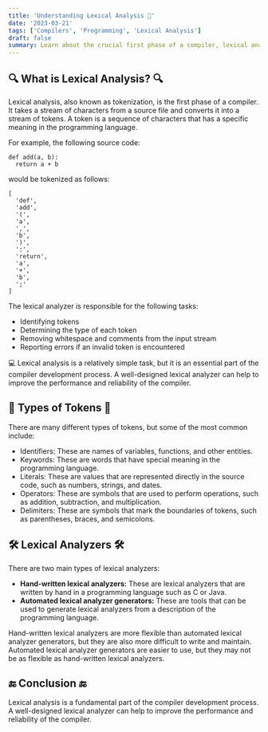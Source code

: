```yaml
---
title: 'Understanding Lexical Analysis 🤖'
date: '2023-03-21'
tags: ['Compilers', 'Programming', 'Lexical Analysis']
draft: false
summary: Learn about the crucial first phase of a compiler, lexical analysis, and how it converts a stream of characters into a stream of tokens.
---
```


## 🔍 What is Lexical Analysis? 🔍

Lexical analysis, also known as tokenization, is the first phase of a compiler. It takes a stream of characters from a source file and converts it into a stream of tokens. A token is a sequence of characters that has a specific meaning in the programming language.

For example, the following source code:

```
def add(a, b):
  return a + b
```

would be tokenized as follows:

```
[
  'def',
  'add',
  '(',
  'a',
  ',',
  'b',
  ')',
  ':',
  'return',
  'a',
  '+',
  'b',
  ';'
]
```

The lexical analyzer is responsible for the following tasks:

* Identifying tokens
* Determining the type of each token
* Removing whitespace and comments from the input stream
* Reporting errors if an invalid token is encountered

💻 Lexical analysis is a relatively simple task, but it is an essential part of the compiler development process. A well-designed lexical analyzer can help to improve the performance and reliability of the compiler.

## 💬 Types of Tokens 💬

There are many different types of tokens, but some of the most common include:

* Identifiers: These are names of variables, functions, and other entities.
* Keywords: These are words that have special meaning in the programming language.
* Literals: These are values that are represented directly in the source code, such as numbers, strings, and dates.
* Operators: These are symbols that are used to perform operations, such as addition, subtraction, and multiplication.
* Delimiters: These are symbols that mark the boundaries of tokens, such as parentheses, braces, and semicolons.

## 🛠️ Lexical Analyzers 🛠️

There are two main types of lexical analyzers:

* **Hand-written lexical analyzers:** These are lexical analyzers that are written by hand in a programming language such as C or Java.
* **Automated lexical analyzer generators:** These are tools that can be used to generate lexical analyzers from a description of the programming language.

Hand-written lexical analyzers are more flexible than automated lexical analyzer generators, but they are also more difficult to write and maintain. Automated lexical analyzer generators are easier to use, but they may not be as flexible as hand-written lexical analyzers.

## 🔚 Conclusion 🔚

Lexical analysis is a fundamental part of the compiler development process. A well-designed lexical analyzer can help to improve the performance and reliability of the compiler.
